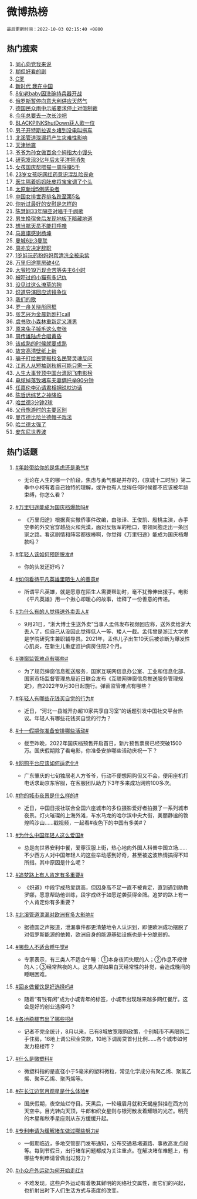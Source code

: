 # 微博热榜

`最后更新时间：2022-10-03 02:15:40 +0800`

## 热门搜索

1. [同心向党我来说](https://m.weibo.cn/search?containerid=100103type%3D1%26t%3D10%26q%3D%23%E5%90%8C%E5%BF%83%E5%90%91%E5%85%9A%E6%88%91%E6%9D%A5%E8%AF%B4%23&stream_entry_id=51&isnewpage=1&extparam=seat%3D1%26dgr%3D0%26pos%3D0%26filter_type%3Drealtimehot%26c_type%3D51%26cate%3D10103%26display_time%3D1664734538%26pre_seqid%3D1664733746974015605301&luicode=10000011&lfid=106003type%253D25%2526t%253D3%2526disable_hot%253D1%2526filter_type%253Drealtimehot)
1. [糊但好看的剧](https://m.weibo.cn/search?containerid=100103type%3D1%26t%3D10%26q%3D%23%E7%B3%8A%E4%BD%86%E5%A5%BD%E7%9C%8B%E7%9A%84%E5%89%A7%23&stream_entry_id=31&isnewpage=1&extparam=seat%3D1%26realpos%3D1%26c_type%3D31%26cate%3D0%26filter_type%3Drealtimehot%26q%3D%2523%25E7%25B3%258A%25E4%25BD%2586%25E5%25A5%25BD%25E7%259C%258B%25E7%259A%2584%25E5%2589%25A7%2523%26dgr%3D0%26pos%3D0%26flag%3D0%26band_rank%3D1%26lcate%3D5001%26display_time%3D1664734538%26pre_seqid%3D1664733746974015605301&luicode=10000011&lfid=106003type%253D25%2526t%253D3%2526disable_hot%253D1%2526filter_type%253Drealtimehot)
1. [C罗](https://m.weibo.cn/search?containerid=100103type%3D1%26t%3D10%26q%3D%23C%E7%BD%97%23&stream_entry_id=31&isnewpage=1&extparam=seat%3D1%26realpos%3D2%26c_type%3D31%26cate%3D0%26filter_type%3Drealtimehot%26q%3D%2523C%25E7%25BD%2597%2523%26dgr%3D0%26pos%3D1%26flag%3D0%26band_rank%3D2%26lcate%3D5001%26display_time%3D1664734538%26pre_seqid%3D1664733746974015605301&luicode=10000011&lfid=106003type%253D25%2526t%253D3%2526disable_hot%253D1%2526filter_type%253Drealtimehot)
1. [新时代 我在中国](https://m.weibo.cn/search?containerid=100103type%3D1%26t%3D10%26q%3D%23%E6%96%B0%E6%97%B6%E4%BB%A3+%E6%88%91%E5%9C%A8%E4%B8%AD%E5%9B%BD%23&stream_entry_id=31&isnewpage=1&extparam=seat%3D1%26realpos%3D3%26c_type%3D31%26cate%3D0%26filter_type%3Drealtimehot%26q%3D%2523%25E6%2596%25B0%25E6%2597%25B6%25E4%25BB%25A3%2520%25E6%2588%2591%25E5%259C%25A8%25E4%25B8%25AD%25E5%259B%25BD%2523%26dgr%3D0%26pos%3D2%26flag%3D0%26band_rank%3D3%26lcate%3D5001%26display_time%3D1664734538%26pre_seqid%3D1664733746974015605301&luicode=10000011&lfid=106003type%253D25%2526t%253D3%2526disable_hot%253D1%2526filter_type%253Drealtimehot)
1. [8旬老baby因洗碗持兵器开战](https://m.weibo.cn/search?containerid=100103type%3D1%26t%3D10%26q%3D%238%E6%97%AC%E8%80%81baby%E5%9B%A0%E6%B4%97%E7%A2%97%E6%8C%81%E5%85%B5%E5%99%A8%E5%BC%80%E6%88%98%23&stream_entry_id=31&isnewpage=1&extparam=seat%3D1%26realpos%3D4%26c_type%3D31%26cate%3D0%26filter_type%3Drealtimehot%26q%3D%25238%25E6%2597%25AC%25E8%2580%2581baby%25E5%259B%25A0%25E6%25B4%2597%25E7%25A2%2597%25E6%258C%2581%25E5%2585%25B5%25E5%2599%25A8%25E5%25BC%2580%25E6%2588%2598%2523%26dgr%3D0%26pos%3D3%26flag%3D0%26band_rank%3D4%26lcate%3D5001%26display_time%3D1664734538%26pre_seqid%3D1664733746974015605301&luicode=10000011&lfid=106003type%253D25%2526t%253D3%2526disable_hot%253D1%2526filter_type%253Drealtimehot)
1. [俄罗斯暂停向意大利供应天然气](https://m.weibo.cn/search?containerid=100103type%3D1%26t%3D10%26q%3D%23%E4%BF%84%E7%BD%97%E6%96%AF%E6%9A%82%E5%81%9C%E5%90%91%E6%84%8F%E5%A4%A7%E5%88%A9%E4%BE%9B%E5%BA%94%E5%A4%A9%E7%84%B6%E6%B0%94%23&stream_entry_id=31&isnewpage=1&extparam=seat%3D1%26realpos%3D5%26c_type%3D31%26cate%3D0%26filter_type%3Drealtimehot%26q%3D%2523%25E4%25BF%2584%25E7%25BD%2597%25E6%2596%25AF%25E6%259A%2582%25E5%2581%259C%25E5%2590%2591%25E6%2584%258F%25E5%25A4%25A7%25E5%2588%25A9%25E4%25BE%259B%25E5%25BA%2594%25E5%25A4%25A9%25E7%2584%25B6%25E6%25B0%2594%2523%26dgr%3D0%26pos%3D4%26flag%3D0%26band_rank%3D5%26lcate%3D5001%26display_time%3D1664734538%26pre_seqid%3D1664733746974015605301&luicode=10000011&lfid=106003type%253D25%2526t%253D3%2526disable_hot%253D1%2526filter_type%253Drealtimehot)
1. [德国民众雨中示威要求停止对俄制裁](https://m.weibo.cn/search?containerid=100103type%3D1%26t%3D10%26q%3D%23%E5%BE%B7%E5%9B%BD%E6%B0%91%E4%BC%97%E9%9B%A8%E4%B8%AD%E7%A4%BA%E5%A8%81%E8%A6%81%E6%B1%82%E5%81%9C%E6%AD%A2%E5%AF%B9%E4%BF%84%E5%88%B6%E8%A3%81%23&stream_entry_id=31&isnewpage=1&extparam=seat%3D1%26realpos%3D6%26c_type%3D31%26cate%3D0%26filter_type%3Drealtimehot%26q%3D%2523%25E5%25BE%25B7%25E5%259B%25BD%25E6%25B0%2591%25E4%25BC%2597%25E9%259B%25A8%25E4%25B8%25AD%25E7%25A4%25BA%25E5%25A8%2581%25E8%25A6%2581%25E6%25B1%2582%25E5%2581%259C%25E6%25AD%25A2%25E5%25AF%25B9%25E4%25BF%2584%25E5%2588%25B6%25E8%25A3%2581%2523%26dgr%3D0%26pos%3D5%26flag%3D0%26band_rank%3D6%26lcate%3D5001%26display_time%3D1664734538%26pre_seqid%3D1664733746974015605301&luicode=10000011&lfid=106003type%253D25%2526t%253D3%2526disable_hot%253D1%2526filter_type%253Drealtimehot)
1. [今年总要去一次长沙吧](https://m.weibo.cn/search?containerid=100103type%3D1%26t%3D10%26q%3D%23%E4%BB%8A%E5%B9%B4%E6%80%BB%E8%A6%81%E5%8E%BB%E4%B8%80%E6%AC%A1%E9%95%BF%E6%B2%99%E5%90%A7%23&stream_entry_id=31&isnewpage=1&extparam=seat%3D1%26realpos%3D7%26c_type%3D31%26cate%3D0%26filter_type%3Drealtimehot%26q%3D%2523%25E4%25BB%258A%25E5%25B9%25B4%25E6%2580%25BB%25E8%25A6%2581%25E5%258E%25BB%25E4%25B8%2580%25E6%25AC%25A1%25E9%2595%25BF%25E6%25B2%2599%25E5%2590%25A7%2523%26dgr%3D0%26pos%3D6%26flag%3D0%26band_rank%3D7%26lcate%3D5001%26display_time%3D1664734538%26pre_seqid%3D1664733746974015605301&luicode=10000011&lfid=106003type%253D25%2526t%253D3%2526disable_hot%253D1%2526filter_type%253Drealtimehot)
1. [BLACKPINKShutDown获人歌一位](https://m.weibo.cn/search?containerid=100103type%3D1%26t%3D10%26q%3D%23BLACKPINKShutDown%E8%8E%B7%E4%BA%BA%E6%AD%8C%E4%B8%80%E4%BD%8D%23&stream_entry_id=31&isnewpage=1&extparam=seat%3D1%26realpos%3D8%26c_type%3D31%26cate%3D0%26filter_type%3Drealtimehot%26q%3D%2523BLACKPINKShutDown%25E8%258E%25B7%25E4%25BA%25BA%25E6%25AD%258C%25E4%25B8%2580%25E4%25BD%258D%2523%26dgr%3D0%26pos%3D7%26flag%3D0%26band_rank%3D8%26lcate%3D5001%26display_time%3D1664734538%26pre_seqid%3D1664733746974015605301&luicode=10000011&lfid=106003type%253D25%2526t%253D3%2526disable_hot%253D1%2526filter_type%253Drealtimehot)
1. [男子开特斯拉返乡堵到没电叫拖车](https://m.weibo.cn/search?containerid=100103type%3D1%26t%3D10%26q%3D%23%E7%94%B7%E5%AD%90%E5%BC%80%E7%89%B9%E6%96%AF%E6%8B%89%E8%BF%94%E4%B9%A1%E5%A0%B5%E5%88%B0%E6%B2%A1%E7%94%B5%E5%8F%AB%E6%8B%96%E8%BD%A6%23&stream_entry_id=31&isnewpage=1&extparam=seat%3D1%26realpos%3D9%26c_type%3D31%26cate%3D0%26filter_type%3Drealtimehot%26q%3D%2523%25E7%2594%25B7%25E5%25AD%2590%25E5%25BC%2580%25E7%2589%25B9%25E6%2596%25AF%25E6%258B%2589%25E8%25BF%2594%25E4%25B9%25A1%25E5%25A0%25B5%25E5%2588%25B0%25E6%25B2%25A1%25E7%2594%25B5%25E5%258F%25AB%25E6%258B%2596%25E8%25BD%25A6%2523%26dgr%3D0%26pos%3D8%26flag%3D0%26band_rank%3D9%26lcate%3D5001%26display_time%3D1664734538%26pre_seqid%3D1664733746974015605301&luicode=10000011&lfid=106003type%253D25%2526t%253D3%2526disable_hot%253D1%2526filter_type%253Drealtimehot)
1. [北溪管道泄漏将产生灾难性影响](https://m.weibo.cn/search?containerid=100103type%3D1%26t%3D10%26q%3D%23%E5%8C%97%E6%BA%AA%E7%AE%A1%E9%81%93%E6%B3%84%E6%BC%8F%E5%B0%86%E4%BA%A7%E7%94%9F%E7%81%BE%E9%9A%BE%E6%80%A7%E5%BD%B1%E5%93%8D%23&stream_entry_id=31&isnewpage=1&extparam=seat%3D1%26realpos%3D10%26c_type%3D31%26cate%3D0%26filter_type%3Drealtimehot%26q%3D%2523%25E5%258C%2597%25E6%25BA%25AA%25E7%25AE%25A1%25E9%2581%2593%25E6%25B3%2584%25E6%25BC%258F%25E5%25B0%2586%25E4%25BA%25A7%25E7%2594%259F%25E7%2581%25BE%25E9%259A%25BE%25E6%2580%25A7%25E5%25BD%25B1%25E5%2593%258D%2523%26dgr%3D0%26pos%3D9%26flag%3D0%26band_rank%3D10%26lcate%3D5001%26display_time%3D1664734538%26pre_seqid%3D1664733746974015605301&luicode=10000011&lfid=106003type%253D25%2526t%253D3%2526disable_hot%253D1%2526filter_type%253Drealtimehot)
1. [天津地震](https://m.weibo.cn/search?containerid=100103type%3D1%26t%3D10%26q%3D%23%E5%A4%A9%E6%B4%A5%E5%9C%B0%E9%9C%87%23&stream_entry_id=31&isnewpage=1&extparam=seat%3D1%26realpos%3D11%26c_type%3D31%26cate%3D0%26filter_type%3Drealtimehot%26q%3D%2523%25E5%25A4%25A9%25E6%25B4%25A5%25E5%259C%25B0%25E9%259C%2587%2523%26dgr%3D0%26pos%3D10%26flag%3D0%26band_rank%3D11%26lcate%3D5001%26display_time%3D1664734538%26pre_seqid%3D1664733746974015605301&luicode=10000011&lfid=106003type%253D25%2526t%253D3%2526disable_hot%253D1%2526filter_type%253Drealtimehot)
1. [爷爷为孙女做百余个拇指大小馒头](https://m.weibo.cn/search?containerid=100103type%3D1%26t%3D10%26q%3D%23%E7%88%B7%E7%88%B7%E4%B8%BA%E5%AD%99%E5%A5%B3%E5%81%9A%E7%99%BE%E4%BD%99%E4%B8%AA%E6%8B%87%E6%8C%87%E5%A4%A7%E5%B0%8F%E9%A6%92%E5%A4%B4%23&stream_entry_id=31&isnewpage=1&extparam=seat%3D1%26realpos%3D12%26c_type%3D31%26cate%3D0%26filter_type%3Drealtimehot%26q%3D%2523%25E7%2588%25B7%25E7%2588%25B7%25E4%25B8%25BA%25E5%25AD%2599%25E5%25A5%25B3%25E5%2581%259A%25E7%2599%25BE%25E4%25BD%2599%25E4%25B8%25AA%25E6%258B%2587%25E6%258C%2587%25E5%25A4%25A7%25E5%25B0%258F%25E9%25A6%2592%25E5%25A4%25B4%2523%26dgr%3D0%26pos%3D11%26flag%3D0%26band_rank%3D12%26lcate%3D5001%26display_time%3D1664734538%26pre_seqid%3D1664733746974015605301&luicode=10000011&lfid=106003type%253D25%2526t%253D3%2526disable_hot%253D1%2526filter_type%253Drealtimehot)
1. [研究发现3亿年后太平洋将消失](https://m.weibo.cn/search?containerid=100103type%3D1%26t%3D10%26q%3D%23%E7%A0%94%E7%A9%B6%E5%8F%91%E7%8E%B03%E4%BA%BF%E5%B9%B4%E5%90%8E%E5%A4%AA%E5%B9%B3%E6%B4%8B%E5%B0%86%E6%B6%88%E5%A4%B1%23&stream_entry_id=31&isnewpage=1&extparam=seat%3D1%26realpos%3D13%26c_type%3D31%26cate%3D0%26filter_type%3Drealtimehot%26q%3D%2523%25E7%25A0%2594%25E7%25A9%25B6%25E5%258F%2591%25E7%258E%25B03%25E4%25BA%25BF%25E5%25B9%25B4%25E5%2590%258E%25E5%25A4%25AA%25E5%25B9%25B3%25E6%25B4%258B%25E5%25B0%2586%25E6%25B6%2588%25E5%25A4%25B1%2523%26dgr%3D0%26pos%3D12%26flag%3D0%26band_rank%3D13%26lcate%3D5001%26display_time%3D1664734538%26pre_seqid%3D1664733746974015605301&luicode=10000011&lfid=106003type%253D25%2526t%253D3%2526disable_hot%253D1%2526filter_type%253Drealtimehot)
1. [女孩国庆帮喂猫一周将赚5千](https://m.weibo.cn/search?containerid=100103type%3D1%26t%3D10%26q%3D%23%E5%A5%B3%E5%AD%A9%E5%9B%BD%E5%BA%86%E5%B8%AE%E5%96%82%E7%8C%AB%E4%B8%80%E5%91%A8%E5%B0%86%E8%B5%9A5%E5%8D%83%23&stream_entry_id=31&isnewpage=1&extparam=seat%3D1%26realpos%3D14%26c_type%3D31%26cate%3D0%26filter_type%3Drealtimehot%26q%3D%2523%25E5%25A5%25B3%25E5%25AD%25A9%25E5%259B%25BD%25E5%25BA%2586%25E5%25B8%25AE%25E5%2596%2582%25E7%258C%25AB%25E4%25B8%2580%25E5%2591%25A8%25E5%25B0%2586%25E8%25B5%259A5%25E5%258D%2583%2523%26dgr%3D0%26pos%3D13%26flag%3D0%26band_rank%3D14%26lcate%3D5001%26display_time%3D1664734538%26pre_seqid%3D1664733746974015605301&luicode=10000011&lfid=106003type%253D25%2526t%253D3%2526disable_hot%253D1%2526filter_type%253Drealtimehot)
1. [23岁女孩吃网红药意识混乱险丧命](https://m.weibo.cn/search?containerid=100103type%3D1%26t%3D10%26q%3D%2323%E5%B2%81%E5%A5%B3%E5%AD%A9%E5%90%83%E7%BD%91%E7%BA%A2%E8%8D%AF%E6%84%8F%E8%AF%86%E6%B7%B7%E4%B9%B1%E9%99%A9%E4%B8%A7%E5%91%BD%23&stream_entry_id=31&isnewpage=1&extparam=seat%3D1%26realpos%3D15%26c_type%3D31%26cate%3D0%26filter_type%3Drealtimehot%26q%3D%252323%25E5%25B2%2581%25E5%25A5%25B3%25E5%25AD%25A9%25E5%2590%2583%25E7%25BD%2591%25E7%25BA%25A2%25E8%258D%25AF%25E6%2584%258F%25E8%25AF%2586%25E6%25B7%25B7%25E4%25B9%25B1%25E9%2599%25A9%25E4%25B8%25A7%25E5%2591%25BD%2523%26dgr%3D0%26pos%3D14%26flag%3D0%26band_rank%3D15%26lcate%3D5001%26display_time%3D1664734538%26pre_seqid%3D1664733746974015605301&luicode=10000011&lfid=106003type%253D25%2526t%253D3%2526disable_hot%253D1%2526filter_type%253Drealtimehot)
1. [医生隔着妈妈肚皮将宝宝调了个头](https://m.weibo.cn/search?containerid=100103type%3D1%26t%3D10%26q%3D%23%E5%8C%BB%E7%94%9F%E9%9A%94%E7%9D%80%E5%A6%88%E5%A6%88%E8%82%9A%E7%9A%AE%E5%B0%86%E5%AE%9D%E5%AE%9D%E8%B0%83%E4%BA%86%E4%B8%AA%E5%A4%B4%23&stream_entry_id=31&isnewpage=1&extparam=seat%3D1%26realpos%3D16%26c_type%3D31%26cate%3D0%26filter_type%3Drealtimehot%26q%3D%2523%25E5%258C%25BB%25E7%2594%259F%25E9%259A%2594%25E7%259D%2580%25E5%25A6%2588%25E5%25A6%2588%25E8%2582%259A%25E7%259A%25AE%25E5%25B0%2586%25E5%25AE%259D%25E5%25AE%259D%25E8%25B0%2583%25E4%25BA%2586%25E4%25B8%25AA%25E5%25A4%25B4%2523%26dgr%3D0%26pos%3D15%26flag%3D0%26band_rank%3D16%26lcate%3D5001%26display_time%3D1664734538%26pre_seqid%3D1664733746974015605301&luicode=10000011&lfid=106003type%253D25%2526t%253D3%2526disable_hot%253D1%2526filter_type%253Drealtimehot)
1. [太原新增5例感染者](https://m.weibo.cn/search?containerid=100103type%3D1%26t%3D10%26q%3D%23%E5%A4%AA%E5%8E%9F%E6%96%B0%E5%A2%9E5%E4%BE%8B%E6%84%9F%E6%9F%93%E8%80%85%23&stream_entry_id=31&isnewpage=1&extparam=seat%3D1%26realpos%3D17%26c_type%3D31%26cate%3D0%26filter_type%3Drealtimehot%26q%3D%2523%25E5%25A4%25AA%25E5%258E%259F%25E6%2596%25B0%25E5%25A2%259E5%25E4%25BE%258B%25E6%2584%259F%25E6%259F%2593%25E8%2580%2585%2523%26dgr%3D0%26pos%3D16%26flag%3D0%26band_rank%3D17%26lcate%3D5001%26display_time%3D1664734538%26pre_seqid%3D1664733746974015605301&luicode=10000011&lfid=106003type%253D25%2526t%253D3%2526disable_hot%253D1%2526filter_type%253Drealtimehot)
1. [中国女排世界排名跌至第5名](https://m.weibo.cn/search?containerid=100103type%3D1%26t%3D10%26q%3D%23%E4%B8%AD%E5%9B%BD%E5%A5%B3%E6%8E%92%E4%B8%96%E7%95%8C%E6%8E%92%E5%90%8D%E8%B7%8C%E8%87%B3%E7%AC%AC5%E5%90%8D%23&stream_entry_id=31&isnewpage=1&extparam=seat%3D1%26realpos%3D18%26c_type%3D31%26cate%3D0%26filter_type%3Drealtimehot%26q%3D%2523%25E4%25B8%25AD%25E5%259B%25BD%25E5%25A5%25B3%25E6%258E%2592%25E4%25B8%2596%25E7%2595%258C%25E6%258E%2592%25E5%2590%258D%25E8%25B7%258C%25E8%2587%25B3%25E7%25AC%25AC5%25E5%2590%258D%2523%26dgr%3D0%26pos%3D17%26flag%3D0%26band_rank%3D18%26lcate%3D5001%26display_time%3D1664734538%26pre_seqid%3D1664733746974015605301&luicode=10000011&lfid=106003type%253D25%2526t%253D3%2526disable_hot%253D1%2526filter_type%253Drealtimehot)
1. [你听过最好的安慰是怎样的](https://m.weibo.cn/search?containerid=100103type%3D1%26t%3D10%26q%3D%23%E4%BD%A0%E5%90%AC%E8%BF%87%E6%9C%80%E5%A5%BD%E7%9A%84%E5%AE%89%E6%85%B0%E6%98%AF%E6%80%8E%E6%A0%B7%E7%9A%84%23&stream_entry_id=31&isnewpage=1&extparam=seat%3D1%26realpos%3D19%26c_type%3D31%26cate%3D0%26filter_type%3Drealtimehot%26q%3D%2523%25E4%25BD%25A0%25E5%2590%25AC%25E8%25BF%2587%25E6%259C%2580%25E5%25A5%25BD%25E7%259A%2584%25E5%25AE%2589%25E6%2585%25B0%25E6%2598%25AF%25E6%2580%258E%25E6%25A0%25B7%25E7%259A%2584%2523%26dgr%3D0%26pos%3D18%26flag%3D0%26band_rank%3D19%26lcate%3D5001%26display_time%3D1664734538%26pre_seqid%3D1664733746974015605301&luicode=10000011&lfid=106003type%253D25%2526t%253D3%2526disable_hot%253D1%2526filter_type%253Drealtimehot)
1. [陈慧娴33年隔空对唱千千阙歌](https://m.weibo.cn/search?containerid=100103type%3D1%26t%3D10%26q%3D%23%E9%99%88%E6%85%A7%E5%A8%B433%E5%B9%B4%E9%9A%94%E7%A9%BA%E5%AF%B9%E5%94%B1%E5%8D%83%E5%8D%83%E9%98%99%E6%AD%8C%23&stream_entry_id=31&isnewpage=1&extparam=seat%3D1%26realpos%3D20%26c_type%3D31%26cate%3D0%26filter_type%3Drealtimehot%26q%3D%2523%25E9%2599%2588%25E6%2585%25A7%25E5%25A8%25B433%25E5%25B9%25B4%25E9%259A%2594%25E7%25A9%25BA%25E5%25AF%25B9%25E5%2594%25B1%25E5%258D%2583%25E5%258D%2583%25E9%2598%2599%25E6%25AD%258C%2523%26dgr%3D0%26pos%3D19%26flag%3D0%26band_rank%3D20%26lcate%3D5001%26display_time%3D1664734538%26pre_seqid%3D1664733746974015605301&luicode=10000011&lfid=106003type%253D25%2526t%253D3%2526disable_hot%253D1%2526filter_type%253Drealtimehot)
1. [男生换宿舍后发现地板下暗藏地道](https://m.weibo.cn/search?containerid=100103type%3D1%26t%3D10%26q%3D%23%E7%94%B7%E7%94%9F%E6%8D%A2%E5%AE%BF%E8%88%8D%E5%90%8E%E5%8F%91%E7%8E%B0%E5%9C%B0%E6%9D%BF%E4%B8%8B%E6%9A%97%E8%97%8F%E5%9C%B0%E9%81%93%23&stream_entry_id=31&isnewpage=1&extparam=seat%3D1%26realpos%3D21%26c_type%3D31%26cate%3D0%26filter_type%3Drealtimehot%26q%3D%2523%25E7%2594%25B7%25E7%2594%259F%25E6%258D%25A2%25E5%25AE%25BF%25E8%2588%258D%25E5%2590%258E%25E5%258F%2591%25E7%258E%25B0%25E5%259C%25B0%25E6%259D%25BF%25E4%25B8%258B%25E6%259A%2597%25E8%2597%258F%25E5%259C%25B0%25E9%2581%2593%2523%26dgr%3D0%26pos%3D20%26flag%3D0%26band_rank%3D21%26lcate%3D5001%26display_time%3D1664734538%26pre_seqid%3D1664733746974015605301&luicode=10000011&lfid=106003type%253D25%2526t%253D3%2526disable_hot%253D1%2526filter_type%253Drealtimehot)
1. [想当航天员不能打呼噜](https://m.weibo.cn/search?containerid=100103type%3D1%26t%3D10%26q%3D%23%E6%83%B3%E5%BD%93%E8%88%AA%E5%A4%A9%E5%91%98%E4%B8%8D%E8%83%BD%E6%89%93%E5%91%BC%E5%99%9C%23&stream_entry_id=31&isnewpage=1&extparam=seat%3D1%26realpos%3D22%26c_type%3D31%26cate%3D0%26filter_type%3Drealtimehot%26q%3D%2523%25E6%2583%25B3%25E5%25BD%2593%25E8%2588%25AA%25E5%25A4%25A9%25E5%2591%2598%25E4%25B8%258D%25E8%2583%25BD%25E6%2589%2593%25E5%2591%25BC%25E5%2599%259C%2523%26dgr%3D0%26pos%3D21%26flag%3D0%26band_rank%3D22%26lcate%3D5001%26display_time%3D1664734538%26pre_seqid%3D1664733746974015605301&luicode=10000011&lfid=106003type%253D25%2526t%253D3%2526disable_hot%253D1%2526filter_type%253Drealtimehot)
1. [马嘉祺感谢杨坤](https://m.weibo.cn/search?containerid=100103type%3D1%26t%3D10%26q%3D%23%E9%A9%AC%E5%98%89%E7%A5%BA%E6%84%9F%E8%B0%A2%E6%9D%A8%E5%9D%A4%23&stream_entry_id=31&isnewpage=1&extparam=seat%3D1%26realpos%3D23%26c_type%3D31%26cate%3D0%26filter_type%3Drealtimehot%26q%3D%2523%25E9%25A9%25AC%25E5%2598%2589%25E7%25A5%25BA%25E6%2584%259F%25E8%25B0%25A2%25E6%259D%25A8%25E5%259D%25A4%2523%26dgr%3D0%26pos%3D22%26flag%3D1%26band_rank%3D23%26lcate%3D5001%26display_time%3D1664734538%26pre_seqid%3D1664733746974015605301&luicode=10000011&lfid=106003type%253D25%2526t%253D3%2526disable_hot%253D1%2526filter_type%253Drealtimehot)
1. [曼城6比3曼联](https://m.weibo.cn/search?containerid=100103type%3D1%26t%3D10%26q%3D%23%E6%9B%BC%E5%9F%8E6%E6%AF%943%E6%9B%BC%E8%81%94%23&stream_entry_id=31&isnewpage=1&extparam=seat%3D1%26realpos%3D24%26c_type%3D31%26cate%3D0%26filter_type%3Drealtimehot%26q%3D%2523%25E6%259B%25BC%25E5%259F%258E6%25E6%25AF%25943%25E6%259B%25BC%25E8%2581%2594%2523%26dgr%3D0%26pos%3D23%26flag%3D0%26band_rank%3D24%26lcate%3D5001%26display_time%3D1664734538%26pre_seqid%3D1664733746974015605301&luicode=10000011&lfid=106003type%253D25%2526t%253D3%2526disable_hot%253D1%2526filter_type%253Drealtimehot)
1. [周亦安决定辞职](https://m.weibo.cn/search?containerid=100103type%3D1%26t%3D10%26q%3D%23%E5%91%A8%E4%BA%A6%E5%AE%89%E5%86%B3%E5%AE%9A%E8%BE%9E%E8%81%8C%23&stream_entry_id=31&isnewpage=1&extparam=seat%3D1%26realpos%3D25%26c_type%3D31%26cate%3D0%26filter_type%3Drealtimehot%26q%3D%2523%25E5%2591%25A8%25E4%25BA%25A6%25E5%25AE%2589%25E5%2586%25B3%25E5%25AE%259A%25E8%25BE%259E%25E8%2581%258C%2523%26dgr%3D0%26pos%3D24%26flag%3D0%26band_rank%3D25%26lcate%3D5001%26display_time%3D1664734538%26pre_seqid%3D1664733746974015605301&luicode=10000011&lfid=106003type%253D25%2526t%253D3%2526disable_hot%253D1%2526filter_type%253Drealtimehot)
1. [1岁娃玩药粉妈妈帮清洗全被染紫](https://m.weibo.cn/search?containerid=100103type%3D1%26t%3D10%26q%3D%231%E5%B2%81%E5%A8%83%E7%8E%A9%E8%8D%AF%E7%B2%89%E5%A6%88%E5%A6%88%E5%B8%AE%E6%B8%85%E6%B4%97%E5%85%A8%E8%A2%AB%E6%9F%93%E7%B4%AB%23&stream_entry_id=31&isnewpage=1&extparam=seat%3D1%26realpos%3D26%26c_type%3D31%26cate%3D0%26filter_type%3Drealtimehot%26q%3D%25231%25E5%25B2%2581%25E5%25A8%2583%25E7%258E%25A9%25E8%258D%25AF%25E7%25B2%2589%25E5%25A6%2588%25E5%25A6%2588%25E5%25B8%25AE%25E6%25B8%2585%25E6%25B4%2597%25E5%2585%25A8%25E8%25A2%25AB%25E6%259F%2593%25E7%25B4%25AB%2523%26dgr%3D0%26pos%3D25%26flag%3D0%26band_rank%3D26%26lcate%3D5001%26display_time%3D1664734538%26pre_seqid%3D1664733746974015605301&luicode=10000011&lfid=106003type%253D25%2526t%253D3%2526disable_hot%253D1%2526filter_type%253Drealtimehot)
1. [万里归途票房破4亿](https://m.weibo.cn/search?containerid=100103type%3D1%26t%3D10%26q%3D%23%E4%B8%87%E9%87%8C%E5%BD%92%E9%80%94%E7%A5%A8%E6%88%BF%E7%A0%B44%E4%BA%BF%23&stream_entry_id=31&isnewpage=1&extparam=seat%3D1%26realpos%3D27%26c_type%3D31%26cate%3D0%26filter_type%3Drealtimehot%26q%3D%2523%25E4%25B8%2587%25E9%2587%258C%25E5%25BD%2592%25E9%2580%2594%25E7%25A5%25A8%25E6%2588%25BF%25E7%25A0%25B44%25E4%25BA%25BF%2523%26dgr%3D0%26pos%3D26%26flag%3D0%26band_rank%3D27%26lcate%3D5001%26display_time%3D1664734538%26pre_seqid%3D1664733746974015605301&luicode=10000011&lfid=106003type%253D25%2526t%253D3%2526disable_hot%253D1%2526filter_type%253Drealtimehot)
1. [大爷捡19万现金苦等失主6小时](https://m.weibo.cn/search?containerid=100103type%3D1%26t%3D10%26q%3D%23%E5%A4%A7%E7%88%B7%E6%8D%A119%E4%B8%87%E7%8E%B0%E9%87%91%E8%8B%A6%E7%AD%89%E5%A4%B1%E4%B8%BB6%E5%B0%8F%E6%97%B6%23&stream_entry_id=31&isnewpage=1&extparam=seat%3D1%26realpos%3D28%26c_type%3D31%26cate%3D0%26filter_type%3Drealtimehot%26q%3D%2523%25E5%25A4%25A7%25E7%2588%25B7%25E6%258D%25A119%25E4%25B8%2587%25E7%258E%25B0%25E9%2587%2591%25E8%258B%25A6%25E7%25AD%2589%25E5%25A4%25B1%25E4%25B8%25BB6%25E5%25B0%258F%25E6%2597%25B6%2523%26dgr%3D0%26pos%3D27%26flag%3D0%26band_rank%3D28%26lcate%3D5001%26display_time%3D1664734538%26pre_seqid%3D1664733746974015605301&luicode=10000011&lfid=106003type%253D25%2526t%253D3%2526disable_hot%253D1%2526filter_type%253Drealtimehot)
1. [被吓过的小猫有多记仇](https://m.weibo.cn/search?containerid=100103type%3D1%26t%3D10%26q%3D%23%E8%A2%AB%E5%90%93%E8%BF%87%E7%9A%84%E5%B0%8F%E7%8C%AB%E6%9C%89%E5%A4%9A%E8%AE%B0%E4%BB%87%23&stream_entry_id=31&isnewpage=1&extparam=seat%3D1%26realpos%3D29%26c_type%3D31%26cate%3D0%26filter_type%3Drealtimehot%26q%3D%2523%25E8%25A2%25AB%25E5%2590%2593%25E8%25BF%2587%25E7%259A%2584%25E5%25B0%258F%25E7%258C%25AB%25E6%259C%2589%25E5%25A4%259A%25E8%25AE%25B0%25E4%25BB%2587%2523%26dgr%3D0%26pos%3D28%26flag%3D0%26band_rank%3D29%26lcate%3D5001%26display_time%3D1664734538%26pre_seqid%3D1664733746974015605301&luicode=10000011&lfid=106003type%253D25%2526t%253D3%2526disable_hot%253D1%2526filter_type%253Drealtimehot)
1. [没见过这么潦草的狗](https://m.weibo.cn/search?containerid=100103type%3D1%26t%3D10%26q%3D%23%E6%B2%A1%E8%A7%81%E8%BF%87%E8%BF%99%E4%B9%88%E6%BD%A6%E8%8D%89%E7%9A%84%E7%8B%97%23&stream_entry_id=31&isnewpage=1&extparam=seat%3D1%26realpos%3D30%26c_type%3D31%26cate%3D0%26filter_type%3Drealtimehot%26q%3D%2523%25E6%25B2%25A1%25E8%25A7%2581%25E8%25BF%2587%25E8%25BF%2599%25E4%25B9%2588%25E6%25BD%25A6%25E8%258D%2589%25E7%259A%2584%25E7%258B%2597%2523%26dgr%3D0%26pos%3D29%26flag%3D0%26band_rank%3D30%26lcate%3D5001%26display_time%3D1664734538%26pre_seqid%3D1664733746974015605301&luicode=10000011&lfid=106003type%253D25%2526t%253D3%2526disable_hot%253D1%2526filter_type%253Drealtimehot)
1. [炽道导演回应滤镜争议](https://m.weibo.cn/search?containerid=100103type%3D1%26t%3D10%26q%3D%23%E7%82%BD%E9%81%93%E5%AF%BC%E6%BC%94%E5%9B%9E%E5%BA%94%E6%BB%A4%E9%95%9C%E4%BA%89%E8%AE%AE%23&stream_entry_id=31&isnewpage=1&extparam=seat%3D1%26realpos%3D31%26c_type%3D31%26cate%3D0%26filter_type%3Drealtimehot%26q%3D%2523%25E7%2582%25BD%25E9%2581%2593%25E5%25AF%25BC%25E6%25BC%2594%25E5%259B%259E%25E5%25BA%2594%25E6%25BB%25A4%25E9%2595%259C%25E4%25BA%2589%25E8%25AE%25AE%2523%26dgr%3D0%26pos%3D30%26flag%3D0%26band_rank%3D31%26lcate%3D5001%26display_time%3D1664734538%26pre_seqid%3D1664733746974015605301&luicode=10000011&lfid=106003type%253D25%2526t%253D3%2526disable_hot%253D1%2526filter_type%253Drealtimehot)
1. [我们的歌](https://m.weibo.cn/search?containerid=100103type%3D1%26t%3D10%26q%3D%E6%88%91%E4%BB%AC%E7%9A%84%E6%AD%8C&stream_entry_id=31&isnewpage=1&extparam=seat%3D1%26realpos%3D32%26c_type%3D31%26cate%3D0%26filter_type%3Drealtimehot%26q%3D%25E6%2588%2591%25E4%25BB%25AC%25E7%259A%2584%25E6%25AD%258C%26dgr%3D0%26pos%3D31%26flag%3D0%26band_rank%3D32%26lcate%3D5001%26display_time%3D1664734538%26pre_seqid%3D1664733746974015605301&luicode=10000011&lfid=106003type%253D25%2526t%253D3%2526disable_hot%253D1%2526filter_type%253Drealtimehot)
1. [罗一舟关晓彤同框](https://m.weibo.cn/search?containerid=100103type%3D1%26t%3D10%26q%3D%23%E7%BD%97%E4%B8%80%E8%88%9F%E5%85%B3%E6%99%93%E5%BD%A4%E5%90%8C%E6%A1%86%23&stream_entry_id=31&isnewpage=1&extparam=seat%3D1%26realpos%3D33%26c_type%3D31%26cate%3D0%26filter_type%3Drealtimehot%26q%3D%2523%25E7%25BD%2597%25E4%25B8%2580%25E8%2588%259F%25E5%2585%25B3%25E6%2599%2593%25E5%25BD%25A4%25E5%2590%258C%25E6%25A1%2586%2523%26dgr%3D0%26pos%3D32%26flag%3D0%26band_rank%3D33%26lcate%3D5001%26display_time%3D1664734538%26pre_seqid%3D1664733746974015605301&luicode=10000011&lfid=106003type%253D25%2526t%253D3%2526disable_hot%253D1%2526filter_type%253Drealtimehot)
1. [张艺兴为金晨新剧打call](https://m.weibo.cn/search?containerid=100103type%3D1%26t%3D10%26q%3D%23%E5%BC%A0%E8%89%BA%E5%85%B4%E4%B8%BA%E9%87%91%E6%99%A8%E6%96%B0%E5%89%A7%E6%89%93call%23&stream_entry_id=31&isnewpage=1&extparam=seat%3D1%26realpos%3D34%26c_type%3D31%26cate%3D0%26filter_type%3Drealtimehot%26q%3D%2523%25E5%25BC%25A0%25E8%2589%25BA%25E5%2585%25B4%25E4%25B8%25BA%25E9%2587%2591%25E6%2599%25A8%25E6%2596%25B0%25E5%2589%25A7%25E6%2589%2593call%2523%26dgr%3D0%26pos%3D33%26flag%3D0%26band_rank%3D34%26lcate%3D5001%26display_time%3D1664734538%26pre_seqid%3D1664733746974015605301&luicode=10000011&lfid=106003type%253D25%2526t%253D3%2526disable_hot%253D1%2526filter_type%253Drealtimehot)
1. [虞书欣小森林重新定义渣男](https://m.weibo.cn/search?containerid=100103type%3D1%26t%3D10%26q%3D%23%E8%99%9E%E4%B9%A6%E6%AC%A3%E5%B0%8F%E6%A3%AE%E6%9E%97%E9%87%8D%E6%96%B0%E5%AE%9A%E4%B9%89%E6%B8%A3%E7%94%B7%23&stream_entry_id=31&isnewpage=1&extparam=seat%3D1%26realpos%3D35%26c_type%3D31%26cate%3D0%26filter_type%3Drealtimehot%26q%3D%2523%25E8%2599%259E%25E4%25B9%25A6%25E6%25AC%25A3%25E5%25B0%258F%25E6%25A3%25AE%25E6%259E%2597%25E9%2587%258D%25E6%2596%25B0%25E5%25AE%259A%25E4%25B9%2589%25E6%25B8%25A3%25E7%2594%25B7%2523%26dgr%3D0%26pos%3D34%26flag%3D0%26band_rank%3D35%26lcate%3D5001%26display_time%3D1664734538%26pre_seqid%3D1664733746974015605301&luicode=10000011&lfid=106003type%253D25%2526t%253D3%2526disable_hot%253D1%2526filter_type%253Drealtimehot)
1. [原来兔子掉毛这么夸张](https://m.weibo.cn/search?containerid=100103type%3D1%26t%3D10%26q%3D%23%E5%8E%9F%E6%9D%A5%E5%85%94%E5%AD%90%E6%8E%89%E6%AF%9B%E8%BF%99%E4%B9%88%E5%A4%B8%E5%BC%A0%23&stream_entry_id=31&isnewpage=1&extparam=seat%3D1%26realpos%3D36%26c_type%3D31%26cate%3D0%26filter_type%3Drealtimehot%26q%3D%2523%25E5%258E%259F%25E6%259D%25A5%25E5%2585%2594%25E5%25AD%2590%25E6%258E%2589%25E6%25AF%259B%25E8%25BF%2599%25E4%25B9%2588%25E5%25A4%25B8%25E5%25BC%25A0%2523%26dgr%3D0%26pos%3D35%26flag%3D0%26band_rank%3D36%26lcate%3D5001%26display_time%3D1664734538%26pre_seqid%3D1664733746974015605301&luicode=10000011&lfid=106003type%253D25%2526t%253D3%2526disable_hot%253D1%2526filter_type%253Drealtimehot)
1. [周传雄陆虎合唱黄昏](https://m.weibo.cn/search?containerid=100103type%3D1%26t%3D10%26q%3D%23%E5%91%A8%E4%BC%A0%E9%9B%84%E9%99%86%E8%99%8E%E5%90%88%E5%94%B1%E9%BB%84%E6%98%8F%23&stream_entry_id=31&isnewpage=1&extparam=seat%3D1%26realpos%3D37%26c_type%3D31%26cate%3D0%26filter_type%3Drealtimehot%26q%3D%2523%25E5%2591%25A8%25E4%25BC%25A0%25E9%259B%2584%25E9%2599%2586%25E8%2599%258E%25E5%2590%2588%25E5%2594%25B1%25E9%25BB%2584%25E6%2598%258F%2523%26dgr%3D0%26pos%3D36%26flag%3D0%26band_rank%3D37%26lcate%3D5001%26display_time%3D1664734538%26pre_seqid%3D1664733746974015605301&luicode=10000011&lfid=106003type%253D25%2526t%253D3%2526disable_hot%253D1%2526filter_type%253Drealtimehot)
1. [该成熟的时候就要成熟](https://m.weibo.cn/search?containerid=100103type%3D1%26t%3D10%26q%3D%23%E8%AF%A5%E6%88%90%E7%86%9F%E7%9A%84%E6%97%B6%E5%80%99%E5%B0%B1%E8%A6%81%E6%88%90%E7%86%9F%23&stream_entry_id=31&isnewpage=1&extparam=seat%3D1%26realpos%3D38%26c_type%3D31%26cate%3D0%26filter_type%3Drealtimehot%26q%3D%2523%25E8%25AF%25A5%25E6%2588%2590%25E7%2586%259F%25E7%259A%2584%25E6%2597%25B6%25E5%2580%2599%25E5%25B0%25B1%25E8%25A6%2581%25E6%2588%2590%25E7%2586%259F%2523%26dgr%3D0%26pos%3D37%26flag%3D0%26band_rank%3D38%26lcate%3D5001%26display_time%3D1664734538%26pre_seqid%3D1664733746974015605301&luicode=10000011&lfid=106003type%253D25%2526t%253D3%2526disable_hot%253D1%2526filter_type%253Drealtimehot)
1. [故宫高清壁纸上新](https://m.weibo.cn/search?containerid=100103type%3D1%26t%3D10%26q%3D%23%E6%95%85%E5%AE%AB%E9%AB%98%E6%B8%85%E5%A3%81%E7%BA%B8%E4%B8%8A%E6%96%B0%23&stream_entry_id=31&isnewpage=1&extparam=seat%3D1%26realpos%3D39%26c_type%3D31%26cate%3D0%26filter_type%3Drealtimehot%26q%3D%2523%25E6%2595%2585%25E5%25AE%25AB%25E9%25AB%2598%25E6%25B8%2585%25E5%25A3%2581%25E7%25BA%25B8%25E4%25B8%258A%25E6%2596%25B0%2523%26dgr%3D0%26pos%3D38%26flag%3D0%26band_rank%3D39%26lcate%3D5001%26display_time%3D1664734538%26pre_seqid%3D1664733746974015605301&luicode=10000011&lfid=106003type%253D25%2526t%253D3%2526disable_hot%253D1%2526filter_type%253Drealtimehot)
1. [骗子打给民警报校名民警灵魂反问](https://m.weibo.cn/search?containerid=100103type%3D1%26t%3D10%26q%3D%23%E9%AA%97%E5%AD%90%E6%89%93%E7%BB%99%E6%B0%91%E8%AD%A6%E6%8A%A5%E6%A0%A1%E5%90%8D%E6%B0%91%E8%AD%A6%E7%81%B5%E9%AD%82%E5%8F%8D%E9%97%AE%23&stream_entry_id=31&isnewpage=1&extparam=seat%3D1%26realpos%3D40%26c_type%3D31%26cate%3D0%26filter_type%3Drealtimehot%26q%3D%2523%25E9%25AA%2597%25E5%25AD%2590%25E6%2589%2593%25E7%25BB%2599%25E6%25B0%2591%25E8%25AD%25A6%25E6%258A%25A5%25E6%25A0%25A1%25E5%2590%258D%25E6%25B0%2591%25E8%25AD%25A6%25E7%2581%25B5%25E9%25AD%2582%25E5%258F%258D%25E9%2597%25AE%2523%26dgr%3D0%26pos%3D39%26flag%3D0%26band_rank%3D40%26lcate%3D5001%26display_time%3D1664734538%26pre_seqid%3D1664733746974015605301&luicode=10000011&lfid=106003type%253D25%2526t%253D3%2526disable_hot%253D1%2526filter_type%253Drealtimehot)
1. [江苏人从短袖到秋裤可能只需一天](https://m.weibo.cn/search?containerid=100103type%3D1%26t%3D10%26q%3D%23%E6%B1%9F%E8%8B%8F%E4%BA%BA%E4%BB%8E%E7%9F%AD%E8%A2%96%E5%88%B0%E7%A7%8B%E8%A3%A4%E5%8F%AF%E8%83%BD%E5%8F%AA%E9%9C%80%E4%B8%80%E5%A4%A9%23&stream_entry_id=31&isnewpage=1&extparam=seat%3D1%26realpos%3D41%26c_type%3D31%26cate%3D0%26filter_type%3Drealtimehot%26q%3D%2523%25E6%25B1%259F%25E8%258B%258F%25E4%25BA%25BA%25E4%25BB%258E%25E7%259F%25AD%25E8%25A2%2596%25E5%2588%25B0%25E7%25A7%258B%25E8%25A3%25A4%25E5%258F%25AF%25E8%2583%25BD%25E5%258F%25AA%25E9%259C%2580%25E4%25B8%2580%25E5%25A4%25A9%2523%26dgr%3D0%26pos%3D40%26flag%3D0%26band_rank%3D41%26lcate%3D5001%26display_time%3D1664734538%26pre_seqid%3D1664733746974015605301&luicode=10000011&lfid=106003type%253D25%2526t%253D3%2526disable_hot%253D1%2526filter_type%253Drealtimehot)
1. [人生大事登顶中国台湾网飞电影榜](https://m.weibo.cn/search?containerid=100103type%3D1%26t%3D10%26q%3D%23%E4%BA%BA%E7%94%9F%E5%A4%A7%E4%BA%8B%E7%99%BB%E9%A1%B6%E4%B8%AD%E5%9B%BD%E5%8F%B0%E6%B9%BE%E7%BD%91%E9%A3%9E%E7%94%B5%E5%BD%B1%E6%A6%9C%23&stream_entry_id=31&isnewpage=1&extparam=seat%3D1%26realpos%3D42%26c_type%3D31%26cate%3D0%26filter_type%3Drealtimehot%26q%3D%2523%25E4%25BA%25BA%25E7%2594%259F%25E5%25A4%25A7%25E4%25BA%258B%25E7%2599%25BB%25E9%25A1%25B6%25E4%25B8%25AD%25E5%259B%25BD%25E5%258F%25B0%25E6%25B9%25BE%25E7%25BD%2591%25E9%25A3%259E%25E7%2594%25B5%25E5%25BD%25B1%25E6%25A6%259C%2523%26dgr%3D0%26pos%3D41%26flag%3D0%26band_rank%3D42%26lcate%3D5001%26display_time%3D1664734538%26pre_seqid%3D1664733746974015605301&luicode=10000011&lfid=106003type%253D25%2526t%253D3%2526disable_hot%253D1%2526filter_type%253Drealtimehot)
1. [电缆掉落致堵车夫妻俩托举90分钟](https://m.weibo.cn/search?containerid=100103type%3D1%26t%3D10%26q%3D%23%E7%94%B5%E7%BC%86%E6%8E%89%E8%90%BD%E8%87%B4%E5%A0%B5%E8%BD%A6%E5%A4%AB%E5%A6%BB%E4%BF%A9%E6%89%98%E4%B8%BE90%E5%88%86%E9%92%9F%23&stream_entry_id=31&isnewpage=1&extparam=seat%3D1%26realpos%3D43%26c_type%3D31%26cate%3D0%26filter_type%3Drealtimehot%26q%3D%2523%25E7%2594%25B5%25E7%25BC%2586%25E6%258E%2589%25E8%2590%25BD%25E8%2587%25B4%25E5%25A0%25B5%25E8%25BD%25A6%25E5%25A4%25AB%25E5%25A6%25BB%25E4%25BF%25A9%25E6%2589%2598%25E4%25B8%25BE90%25E5%2588%2586%25E9%2592%259F%2523%26dgr%3D0%26pos%3D42%26flag%3D0%26band_rank%3D43%26lcate%3D5001%26display_time%3D1664734538%26pre_seqid%3D1664733746974015605301&luicode=10000011&lfid=106003type%253D25%2526t%253D3%2526disable_hot%253D1%2526filter_type%253Drealtimehot)
1. [任嘉伦李沁请君相拥说枕边话](https://m.weibo.cn/search?containerid=100103type%3D1%26t%3D10%26q%3D%23%E4%BB%BB%E5%98%89%E4%BC%A6%E6%9D%8E%E6%B2%81%E8%AF%B7%E5%90%9B%E7%9B%B8%E6%8B%A5%E8%AF%B4%E6%9E%95%E8%BE%B9%E8%AF%9D%23&stream_entry_id=31&isnewpage=1&extparam=seat%3D1%26realpos%3D44%26c_type%3D31%26cate%3D0%26filter_type%3Drealtimehot%26q%3D%2523%25E4%25BB%25BB%25E5%2598%2589%25E4%25BC%25A6%25E6%259D%258E%25E6%25B2%2581%25E8%25AF%25B7%25E5%2590%259B%25E7%259B%25B8%25E6%258B%25A5%25E8%25AF%25B4%25E6%259E%2595%25E8%25BE%25B9%25E8%25AF%259D%2523%26dgr%3D0%26pos%3D43%26flag%3D0%26band_rank%3D44%26lcate%3D5001%26display_time%3D1664734538%26pre_seqid%3D1664733746974015605301&luicode=10000011&lfid=106003type%253D25%2526t%253D3%2526disable_hot%253D1%2526filter_type%253Drealtimehot)
1. [陈哲远综艺之神降临](https://m.weibo.cn/search?containerid=100103type%3D1%26t%3D10%26q%3D%23%E9%99%88%E5%93%B2%E8%BF%9C%E7%BB%BC%E8%89%BA%E4%B9%8B%E7%A5%9E%E9%99%8D%E4%B8%B4%23&stream_entry_id=31&isnewpage=1&extparam=seat%3D1%26realpos%3D45%26c_type%3D31%26cate%3D0%26filter_type%3Drealtimehot%26q%3D%2523%25E9%2599%2588%25E5%2593%25B2%25E8%25BF%259C%25E7%25BB%25BC%25E8%2589%25BA%25E4%25B9%258B%25E7%25A5%259E%25E9%2599%258D%25E4%25B8%25B4%2523%26dgr%3D0%26pos%3D44%26flag%3D0%26band_rank%3D45%26lcate%3D5001%26display_time%3D1664734538%26pre_seqid%3D1664733746974015605301&luicode=10000011&lfid=106003type%253D25%2526t%253D3%2526disable_hot%253D1%2526filter_type%253Drealtimehot)
1. [哈兰德3分钟2球](https://m.weibo.cn/search?containerid=100103type%3D1%26t%3D10%26q%3D%23%E5%93%88%E5%85%B0%E5%BE%B73%E5%88%86%E9%92%9F2%E7%90%83%23&stream_entry_id=31&isnewpage=1&extparam=seat%3D1%26realpos%3D46%26c_type%3D31%26cate%3D0%26filter_type%3Drealtimehot%26q%3D%2523%25E5%2593%2588%25E5%2585%25B0%25E5%25BE%25B73%25E5%2588%2586%25E9%2592%259F2%25E7%2590%2583%2523%26dgr%3D0%26pos%3D45%26flag%3D0%26band_rank%3D46%26lcate%3D5001%26display_time%3D1664734538%26pre_seqid%3D1664733746974015605301&luicode=10000011&lfid=106003type%253D25%2526t%253D3%2526disable_hot%253D1%2526filter_type%253Drealtimehot)
1. [父母旅游时的主要区别](https://m.weibo.cn/search?containerid=100103type%3D1%26t%3D10%26q%3D%23%E7%88%B6%E6%AF%8D%E6%97%85%E6%B8%B8%E6%97%B6%E7%9A%84%E4%B8%BB%E8%A6%81%E5%8C%BA%E5%88%AB%23&stream_entry_id=31&isnewpage=1&extparam=seat%3D1%26realpos%3D47%26c_type%3D31%26cate%3D0%26filter_type%3Drealtimehot%26q%3D%2523%25E7%2588%25B6%25E6%25AF%258D%25E6%2597%2585%25E6%25B8%25B8%25E6%2597%25B6%25E7%259A%2584%25E4%25B8%25BB%25E8%25A6%2581%25E5%258C%25BA%25E5%2588%25AB%2523%26dgr%3D0%26pos%3D46%26flag%3D0%26band_rank%3D47%26lcate%3D5001%26display_time%3D1664734538%26pre_seqid%3D1664733746974015605301&luicode=10000011&lfid=106003type%253D25%2526t%253D3%2526disable_hot%253D1%2526filter_type%253Drealtimehot)
1. [曼市德比哈兰德帽子戏法](https://m.weibo.cn/search?containerid=100103type%3D1%26t%3D10%26q%3D%23%E6%9B%BC%E5%B8%82%E5%BE%B7%E6%AF%94%E5%93%88%E5%85%B0%E5%BE%B7%E5%B8%BD%E5%AD%90%E6%88%8F%E6%B3%95%23&stream_entry_id=31&isnewpage=1&extparam=seat%3D1%26realpos%3D48%26c_type%3D31%26cate%3D0%26filter_type%3Drealtimehot%26q%3D%2523%25E6%259B%25BC%25E5%25B8%2582%25E5%25BE%25B7%25E6%25AF%2594%25E5%2593%2588%25E5%2585%25B0%25E5%25BE%25B7%25E5%25B8%25BD%25E5%25AD%2590%25E6%2588%258F%25E6%25B3%2595%2523%26dgr%3D0%26pos%3D47%26flag%3D0%26band_rank%3D48%26lcate%3D5001%26display_time%3D1664734538%26pre_seqid%3D1664733746974015605301&luicode=10000011&lfid=106003type%253D25%2526t%253D3%2526disable_hot%253D1%2526filter_type%253Drealtimehot)
1. [哈兰德太强了](https://m.weibo.cn/search?containerid=100103type%3D1%26t%3D10%26q%3D%23%E5%93%88%E5%85%B0%E5%BE%B7%E5%A4%AA%E5%BC%BA%E4%BA%86%23&stream_entry_id=31&isnewpage=1&extparam=seat%3D1%26realpos%3D49%26c_type%3D31%26cate%3D0%26filter_type%3Drealtimehot%26q%3D%2523%25E5%2593%2588%25E5%2585%25B0%25E5%25BE%25B7%25E5%25A4%25AA%25E5%25BC%25BA%25E4%25BA%2586%2523%26dgr%3D0%26pos%3D48%26flag%3D0%26band_rank%3D49%26lcate%3D5001%26display_time%3D1664734538%26pre_seqid%3D1664733746974015605301&luicode=10000011&lfid=106003type%253D25%2526t%253D3%2526disable_hot%253D1%2526filter_type%253Drealtimehot)
1. [安东尼世界波](https://m.weibo.cn/search?containerid=100103type%3D1%26t%3D10%26q%3D%23%E5%AE%89%E4%B8%9C%E5%B0%BC%E4%B8%96%E7%95%8C%E6%B3%A2%23&stream_entry_id=31&isnewpage=1&extparam=seat%3D1%26realpos%3D50%26c_type%3D31%26cate%3D0%26filter_type%3Drealtimehot%26q%3D%2523%25E5%25AE%2589%25E4%25B8%259C%25E5%25B0%25BC%25E4%25B8%2596%25E7%2595%258C%25E6%25B3%25A2%2523%26dgr%3D0%26pos%3D49%26flag%3D0%26band_rank%3D50%26lcate%3D5001%26display_time%3D1664734538%26pre_seqid%3D1664733746974015605301&luicode=10000011&lfid=106003type%253D25%2526t%253D3%2526disable_hot%253D1%2526filter_type%253Drealtimehot)

## 热门话题

1. [#年龄带给你的是焦虑还是勇气#](https://m.weibo.cn/search?containerid=231522type%3D1%26t%3D10%26q%3D%23%E5%B9%B4%E9%BE%84%E5%B8%A6%E7%BB%99%E4%BD%A0%E7%9A%84%E6%98%AF%E7%84%A6%E8%99%91%E8%BF%98%E6%98%AF%E5%8B%87%E6%B0%94%23&stream_entry_id=128&isnewpage=1&extparam=seat%3D1%26dgr%3D0%26c_type%3D128%26unitid%3D1664619638229%26cate%3D5004%26pos%3D1-0-0%26lcate%3D5004%26display_time%3D1664734540%26pre_seqid%3D1664734540073914644309&luicode=10000011&lfid=231648_-_4)
    - 无论在人生的哪一个阶段，焦虑与勇气都是并存的，《京城十二时辰》第二季中小柯有着自己独特的理解，或许也有人觉得任何时候都不应该被年龄束缚，你怎么看？

1. [#万里归途能成为国庆档爆款吗#](https://m.weibo.cn/search?containerid=231522type%3D1%26t%3D10%26q%3D%23%E4%B8%87%E9%87%8C%E5%BD%92%E9%80%94%E8%83%BD%E6%88%90%E4%B8%BA%E5%9B%BD%E5%BA%86%E6%A1%A3%E7%88%86%E6%AC%BE%E5%90%97%23&stream_entry_id=128&isnewpage=1&extparam=seat%3D1%26dgr%3D0%26c_type%3D128%26unitid%3D44847%26cate%3D5004%26pos%3D1-0-1%26lcate%3D5004%26display_time%3D1664734540%26pre_seqid%3D1664734540073914644309&luicode=10000011&lfid=231648_-_4)
    - 《万里归途》根据真实撤侨事件改编，由张译、王俊凯、殷桃主演，赤手空拳的外交官穿越战火和荒漠，面对反叛军的枪口，带领同胞走出一条回家之路。看这剧情和阵容都很棒啊，你觉得《万里归途》能成为国庆档爆款吗？

1. [#年轻人该如何预防脱发#](https://m.weibo.cn/search?containerid=231522type%3D1%26t%3D10%26q%3D%23%E5%B9%B4%E8%BD%BB%E4%BA%BA%E8%AF%A5%E5%A6%82%E4%BD%95%E9%A2%84%E9%98%B2%E8%84%B1%E5%8F%91%23&stream_entry_id=128&isnewpage=1&extparam=seat%3D1%26dgr%3D0%26c_type%3D128%26unitid%3D44834%26cate%3D5004%26pos%3D1-0-2%26lcate%3D5004%26display_time%3D1664734540%26pre_seqid%3D1664734540073914644309&luicode=10000011&lfid=231648_-_4)
    - 你的头发还好吗？

1. [#如何看待平凡英雄里陌生人的善意#](https://m.weibo.cn/search?containerid=231522type%3D1%26t%3D10%26q%3D%23%E5%A6%82%E4%BD%95%E7%9C%8B%E5%BE%85%E5%B9%B3%E5%87%A1%E8%8B%B1%E9%9B%84%E9%87%8C%E9%99%8C%E7%94%9F%E4%BA%BA%E7%9A%84%E5%96%84%E6%84%8F%23&stream_entry_id=128&isnewpage=1&extparam=seat%3D1%26dgr%3D0%26c_type%3D128%26unitid%3D1664717126325%26cate%3D5004%26pos%3D1-0-3%26lcate%3D5004%26display_time%3D1664734540%26pre_seqid%3D1664734540073914644309&luicode=10000011&lfid=231648_-_4)
    - 所谓平凡英雄，就是愿意在陌生人需要帮助时，毫不犹豫伸出援手。电影《平凡英雄》用一个揪心却暖心的故事，诠释了一份善意的传递。

1. [#为什么有的人觉得送外卖丢人#](https://m.weibo.cn/search?containerid=231522type%3D1%26t%3D10%26q%3D%23%E4%B8%BA%E4%BB%80%E4%B9%88%E6%9C%89%E7%9A%84%E4%BA%BA%E8%A7%89%E5%BE%97%E9%80%81%E5%A4%96%E5%8D%96%E4%B8%A2%E4%BA%BA%23&stream_entry_id=128&isnewpage=1&extparam=seat%3D1%26dgr%3D0%26c_type%3D128%26unitid%3D44828%26cate%3D5004%26pos%3D1-0-4%26lcate%3D5004%26display_time%3D1664734540%26pre_seqid%3D1664734540073914644309&luicode=10000011&lfid=231648_-_4)
    - 9月21日，“浙大博士生送外卖”当事人孟伟发布视频回应称，送外卖给浙大丢人了，但自己从没因此觉得低人一等、矮人一截。孟伟曾是浙江大学求是学院研究生兼职辅导员。2021年，孟伟儿子出生10天后被诊断为爆发性心肌炎，在新生儿重症监护病房住院2个月。

1. [#弹窗监管难点有哪些#](https://m.weibo.cn/search?containerid=231522type%3D1%26t%3D10%26q%3D%23%E5%BC%B9%E7%AA%97%E7%9B%91%E7%AE%A1%E9%9A%BE%E7%82%B9%E6%9C%89%E5%93%AA%E4%BA%9B%23&stream_entry_id=128&isnewpage=1&extparam=seat%3D1%26dgr%3D0%26c_type%3D128%26unitid%3D44839%26cate%3D5004%26pos%3D1-0-5%26lcate%3D5004%26display_time%3D1664734540%26pre_seqid%3D1664734540073914644309&luicode=10000011&lfid=231648_-_4)
    - 为了规范弹窗信息推送服务，国家互联网信息办公室、工业和信息化部、国家市场监督管理总局近日联合发布《互联网弹窗信息推送服务管理规定》，自2022年9月30日起施行。弹窗监管难点有哪些？

1. [#年轻人有哪些花钱买自觉的行为#](https://m.weibo.cn/search?containerid=231522type%3D1%26t%3D10%26q%3D%23%E5%B9%B4%E8%BD%BB%E4%BA%BA%E6%9C%89%E5%93%AA%E4%BA%9B%E8%8A%B1%E9%92%B1%E4%B9%B0%E8%87%AA%E8%A7%89%E7%9A%84%E8%A1%8C%E4%B8%BA%23&stream_entry_id=128&isnewpage=1&extparam=seat%3D1%26dgr%3D0%26c_type%3D128%26unitid%3D44838%26cate%3D5004%26pos%3D1-0-6%26lcate%3D5004%26display_time%3D1664734540%26pre_seqid%3D1664734540073914644309&luicode=10000011&lfid=231648_-_4)
    - 近日，“河北一县城开办超10家共享自习室”的话题引发中国社交平台热议。年轻人有哪些花钱买自觉的行为？

1. [#十一假期你准备安排哪些活动#](https://m.weibo.cn/search?containerid=231522type%3D1%26t%3D10%26q%3D%23%E5%8D%81%E4%B8%80%E5%81%87%E6%9C%9F%E4%BD%A0%E5%87%86%E5%A4%87%E5%AE%89%E6%8E%92%E5%93%AA%E4%BA%9B%E6%B4%BB%E5%8A%A8%23&stream_entry_id=128&isnewpage=1&extparam=seat%3D1%26dgr%3D0%26c_type%3D128%26unitid%3D44829%26cate%3D5004%26pos%3D1-0-7%26lcate%3D5004%26display_time%3D1664734540%26pre_seqid%3D1664734540073914644309&luicode=10000011&lfid=231648_-_4)
    - 截至昨晚，2022年国庆档预售开启首日，新片预售票房已经突破1500万。国庆假期除了看电影，你准备安排哪些活动庆祝一下？

1. [#网购平台应该如何适老化#](https://m.weibo.cn/search?containerid=231522type%3D1%26t%3D10%26q%3D%23%E7%BD%91%E8%B4%AD%E5%B9%B3%E5%8F%B0%E5%BA%94%E8%AF%A5%E5%A6%82%E4%BD%95%E9%80%82%E8%80%81%E5%8C%96%23&stream_entry_id=128&isnewpage=1&extparam=seat%3D1%26dgr%3D0%26c_type%3D128%26unitid%3D44831%26cate%3D5004%26pos%3D1-0-8%26lcate%3D5004%26display_time%3D1664734540%26pre_seqid%3D1664734540073914644309&luicode=10000011&lfid=231648_-_4)
    - 广东肇庆的七旬独居老人方爷爷，行动不便想网购但又不会，便用座机打电话求助京东客服，在客服团队助力下3年多来成功网购100多次。

1. [#你的城市夜景是什么样的#](https://m.weibo.cn/search?containerid=231522type%3D1%26t%3D10%26q%3D%23%E4%BD%A0%E7%9A%84%E5%9F%8E%E5%B8%82%E5%A4%9C%E6%99%AF%E6%98%AF%E4%BB%80%E4%B9%88%E6%A0%B7%E7%9A%84%23&stream_entry_id=128&isnewpage=1&extparam=seat%3D1%26dgr%3D0%26c_type%3D128%26unitid%3D1664550361363%26cate%3D5004%26pos%3D1-0-9%26lcate%3D5004%26display_time%3D1664734540%26pre_seqid%3D1664734540073914644309&luicode=10000011&lfid=231648_-_4)
    - 近日，中国日报社联合全国六座城市的多位摄影爱好者拍摄了一系列城市夜景。灯火璀璨的上海外滩，车水马龙的哈尔滨中央大街，美丽静谧的敦煌鸣沙山......戳视频，一起看#夜色下的中国有多美#？

1. [#为什么中国年轻人这么爱国#](https://m.weibo.cn/search?containerid=231522type%3D1%26t%3D10%26q%3D%23%E4%B8%BA%E4%BB%80%E4%B9%88%E4%B8%AD%E5%9B%BD%E5%B9%B4%E8%BD%BB%E4%BA%BA%E8%BF%99%E4%B9%88%E7%88%B1%E5%9B%BD%23&stream_entry_id=128&isnewpage=1&extparam=seat%3D1%26dgr%3D0%26c_type%3D128%26unitid%3D1664594450296%26cate%3D5004%26pos%3D1-0-10%26lcate%3D5004%26display_time%3D1664734540%26pre_seqid%3D1664734540073914644309&luicode=10000011&lfid=231648_-_4)
    - 总是向世界安利中餐，爱穿汉服上街，热心地向外国人科普中国立场……不少西方人对中国年轻人的这些举动感到好奇，甚至被这波热情搞得不知所措。其中原因是什么呢？

1. [#追梦路上有人肯定有多重要#](https://m.weibo.cn/search?containerid=231522type%3D1%26t%3D10%26q%3D%23%E8%BF%BD%E6%A2%A6%E8%B7%AF%E4%B8%8A%E6%9C%89%E4%BA%BA%E8%82%AF%E5%AE%9A%E6%9C%89%E5%A4%9A%E9%87%8D%E8%A6%81%23&stream_entry_id=128&isnewpage=1&extparam=seat%3D1%26dgr%3D0%26c_type%3D128%26unitid%3D1664625637915%26cate%3D5004%26pos%3D1-0-11%26lcate%3D5004%26display_time%3D1664734540%26pre_seqid%3D1664734540073914644309&luicode=10000011&lfid=231648_-_4)
    - 《炽道》中段宇成热爱跳高，但因身高不足一直不被肯定，直到遇到助教罗娜，愿意帮助他训练，段宇成终于如愿逆袭获得金牌。追梦的路上有一个人肯定你有多重要？

1. [#北溪管道泄漏对欧洲有多大影响#](https://m.weibo.cn/search?containerid=231522type%3D1%26t%3D10%26q%3D%23%E5%8C%97%E6%BA%AA%E7%AE%A1%E9%81%93%E6%B3%84%E6%BC%8F%E5%AF%B9%E6%AC%A7%E6%B4%B2%E6%9C%89%E5%A4%9A%E5%A4%A7%E5%BD%B1%E5%93%8D%23&stream_entry_id=128&isnewpage=1&extparam=seat%3D1%26dgr%3D0%26c_type%3D128%26unitid%3D44832%26cate%3D5004%26pos%3D1-0-12%26lcate%3D5004%26display_time%3D1664734540%26pre_seqid%3D1664734540073914644309&luicode=10000011&lfid=231648_-_4)
    - 据德国之声报道，泄漏事件都更清楚地令人认识到，即便欧洲成功摆脱了对俄罗斯能源的依赖，欧洲自身的能源基础设施也是十分脆弱的。

1. [#哪些人不适合睡午觉#](https://m.weibo.cn/search?containerid=231522type%3D1%26t%3D10%26q%3D%23%E5%93%AA%E4%BA%9B%E4%BA%BA%E4%B8%8D%E9%80%82%E5%90%88%E7%9D%A1%E5%8D%88%E8%A7%89%23&stream_entry_id=128&isnewpage=1&extparam=seat%3D1%26dgr%3D0%26c_type%3D128%26unitid%3D44843%26cate%3D5004%26pos%3D1-0-13%26lcate%3D5004%26display_time%3D1664734540%26pre_seqid%3D1664734540073914644309&luicode=10000011&lfid=231648_-_4)
    - 专家表示，有三类人不适合午睡：①本身夜间失眠的人；②作息不规律的人；③经常熬夜的人。这类人群如果白天经常性的补觉，会造成晚间的睡眠困难。

1. [#回乡做餐饮是好选择吗#](https://m.weibo.cn/search?containerid=231522type%3D1%26t%3D10%26q%3D%23%E5%9B%9E%E4%B9%A1%E5%81%9A%E9%A4%90%E9%A5%AE%E6%98%AF%E5%A5%BD%E9%80%89%E6%8B%A9%E5%90%97%23&stream_entry_id=128&isnewpage=1&extparam=seat%3D1%26dgr%3D0%26c_type%3D128%26unitid%3D44821%26cate%3D5004%26pos%3D1-0-14%26lcate%3D5004%26display_time%3D1664734540%26pre_seqid%3D1664734540073914644309&luicode=10000011&lfid=231648_-_4)
    - 随着“有钱有闲”成为小城青年的标签，小城市出现越来越多网红餐厅。这会是好的创业选择吗？

1. [#各地稳楼市出了哪些招#](https://m.weibo.cn/search?containerid=231522type%3D1%26t%3D10%26q%3D%23%E5%90%84%E5%9C%B0%E7%A8%B3%E6%A5%BC%E5%B8%82%E5%87%BA%E4%BA%86%E5%93%AA%E4%BA%9B%E6%8B%9B%23&stream_entry_id=128&isnewpage=1&extparam=seat%3D1%26dgr%3D0%26c_type%3D128%26unitid%3D44840%26cate%3D5004%26pos%3D1-0-15%26lcate%3D5004%26display_time%3D1664734540%26pre_seqid%3D1664734540073914644309&luicode=10000011&lfid=231648_-_4)
    - 记者不完全统计，8月以来，已有8城放宽限购政策，个别城市不再限购二手住房，16地上调公积金贷款，10地下调房贷首付比例……各个城市如何发力稳楼市？

1. [#什么是微塑料#](https://m.weibo.cn/search?containerid=231522type%3D1%26t%3D10%26q%3D%23%E4%BB%80%E4%B9%88%E6%98%AF%E5%BE%AE%E5%A1%91%E6%96%99%23&stream_entry_id=128&isnewpage=1&extparam=seat%3D1%26dgr%3D0%26c_type%3D128%26unitid%3D44823%26cate%3D5004%26pos%3D1-0-16%26lcate%3D5004%26display_time%3D1664734540%26pre_seqid%3D1664734540073914644309&luicode=10000011&lfid=231648_-_4)
    - 微塑料指的是直径小于5毫米的塑料微粒，常见化学成分有聚乙烯、聚氯乙烯、聚苯乙烯、聚丙烯等。

1. [#在长江边赏月观星是什么体验#](https://m.weibo.cn/search?containerid=231522type%3D1%26t%3D10%26q%3D%23%E5%9C%A8%E9%95%BF%E6%B1%9F%E8%BE%B9%E8%B5%8F%E6%9C%88%E8%A7%82%E6%98%9F%E6%98%AF%E4%BB%80%E4%B9%88%E4%BD%93%E9%AA%8C%23&stream_entry_id=128&isnewpage=1&extparam=seat%3D1%26dgr%3D0%26c_type%3D128%26unitid%3D1664715621418%26cate%3D5004%26pos%3D1-0-17%26lcate%3D5004%26display_time%3D1664734540%26pre_seqid%3D1664734540073914644309&luicode=10000011&lfid=231648_-_4)
    - 国庆假期，夜空灿烂夺目。天黑后，一轮峨眉月就和天蝎座斜挂在西方的天空中。目光转向天顶，牛郎和织女星则与银河散发着耀眼的光芒。明亮的木星和秋季星座则从东方缓缓升起。

1. [#专利申请为缓解堵车做过哪些努力#](https://m.weibo.cn/search?containerid=231522type%3D1%26t%3D10%26q%3D%23%E4%B8%93%E5%88%A9%E7%94%B3%E8%AF%B7%E4%B8%BA%E7%BC%93%E8%A7%A3%E5%A0%B5%E8%BD%A6%E5%81%9A%E8%BF%87%E5%93%AA%E4%BA%9B%E5%8A%AA%E5%8A%9B%23&stream_entry_id=128&isnewpage=1&extparam=seat%3D1%26dgr%3D0%26c_type%3D128%26unitid%3D44842%26cate%3D5004%26pos%3D1-0-18%26lcate%3D5004%26display_time%3D1664734540%26pre_seqid%3D1664734540073914644309&luicode=10000011&lfid=231648_-_4)
    - 一假期临近，多地交管部门发布通知，公布交通易堵道路、事故高发点段等。每到节假日，出行堵车问题都成为关注重点。在解决堵车难题上，有哪些专利申请曾做出过努力？

1. [#小众户外运动为何开始走红#](https://m.weibo.cn/search?containerid=231522type%3D1%26t%3D10%26q%3D%23%E5%B0%8F%E4%BC%97%E6%88%B7%E5%A4%96%E8%BF%90%E5%8A%A8%E4%B8%BA%E4%BD%95%E5%BC%80%E5%A7%8B%E8%B5%B0%E7%BA%A2%23&stream_entry_id=128&isnewpage=1&extparam=seat%3D1%26dgr%3D0%26c_type%3D128%26unitid%3D44820%26cate%3D5004%26pos%3D1-0-19%26lcate%3D5004%26display_time%3D1664734540%26pre_seqid%3D1664734540073914644309&luicode=10000011&lfid=231648_-_4)
    - 不难发现，这些户外运动有着极其鲜明的网络社交属性，而它们的兴起，也折射出时下人们生活方式与态度的改变。


